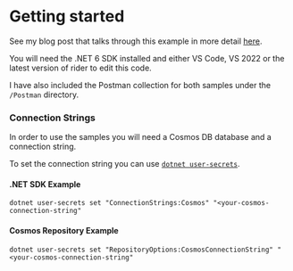 # Getting started

See my blog post that talks through this example in more detail [here](https://billy-mumby-blog.hashnode.dev/paging-in-azure-cosmos-db).

You will need the .NET 6 SDK installed and either VS Code, VS 2022 or the latest version of rider to edit this code.

I have also included the Postman collection for both samples under the `/Postman` directory.

### Connection Strings

In order to use the samples you will need a Cosmos DB database and a connection string.

To set the connection string you can use [`dotnet user-secrets`](https://docs.microsoft.com/en-us/aspnet/core/security/app-secrets?view=aspnetcore-6.0&tabs=windows#set-a-secret).

#### .NET SDK Example

`dotnet user-secrets set "ConnectionStrings:Cosmos" "<your-cosmos-connection-string"`

#### Cosmos Repository Example

`dotnet user-secrets set "RepositoryOptions:CosmosConnectionString" "<your-cosmos-connection-string"`
